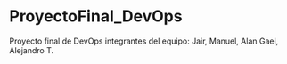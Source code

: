 # ProyectoFinal_DevOps
Proyecto final de DevOps integrantes del equipo: Jair, Manuel, Alan Gael, Alejandro T.
